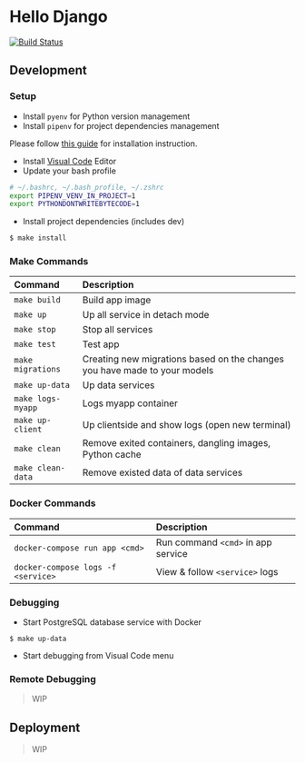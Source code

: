 # Hello Django

[![Build Status](https://travis-ci.com/tsrnd/hello-django.svg?branch=master)](https://travis-ci.com/tsrnd/hello-django)

## Development

### Setup

- Install `pyenv` for Python version management
- Install `pipenv` for project dependencies management

Please follow [this guide](https://hackernoon.com/reaching-python-development-nirvana-bb5692adf30c) for installation instruction.

- Install [Visual Code]() Editor
- Update your bash profile

```bash
# ~/.bashrc, ~/.bash_profile, ~/.zshrc
export PIPENV_VENV_IN_PROJECT=1
export PYTHONDONTWRITEBYTECODE=1
```

- Install project dependencies (includes dev)

```bash
$ make install
```

### Make Commands

| Command | Description |
|:-|:-|
| `make build` | Build app image |
| `make up` | Up all service in detach mode |
| `make stop` | Stop all services |
| `make test` | Test app |
| `make migrations` | Creating new migrations based on the changes you have made to your models |
| `make up-data` | Up data services |
| `make logs-myapp` | Logs myapp container |
| `make up-client` | Up clientside and show logs (open new terminal) |
| `make clean` | Remove exited containers, dangling images, Python cache |
| `make clean-data` | Remove existed data of data services |

### Docker Commands

| Command | Description |
|:-|:-|
| `docker-compose run app <cmd>` | Run command `<cmd>` in app service |
| `docker-compose logs -f <service>` | View & follow `<service>` logs |

### Debugging

- Start PostgreSQL database service with Docker

```
$ make up-data
```

- Start debugging from Visual Code menu

### Remote Debugging

> WIP

## Deployment

> WIP
